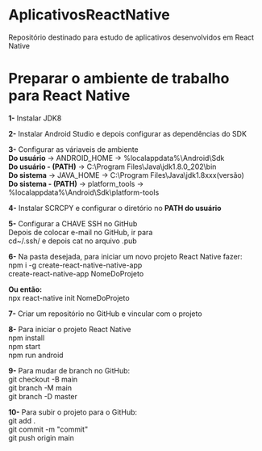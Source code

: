# AplicativosReactNative
Repositório destinado para estudo de aplicativos desenvolvidos em React Native

<h1>Preparar o ambiente de trabalho para React Native</h1>
<strong>1-</strong> Instalar JDK8

<strong>2-</strong> Instalar Android Studio e depois configurar as dependências do SDK

<strong>3-</strong> Configurar as váriaveis de ambiente <br>
<strong>Do usuário</strong> -> ANDROID_HOME -> %localappdata%\Android\Sdk <br>
<strong>Do usuário - (PATH)</strong> -> C:\Program Files\Java\jdk1.8.0_202\bin <br>
<strong>Do sistema</strong> -> JAVA_HOME -> C:\Program Files\Java\jdk1.8xxx(versão) <br>
<strong>Do sistema - (PATH)</strong> -> platform_tools -> %localappdata%\Android\Sdk\platform-tools <br>

<strong>4-</strong> Instalar SCRCPY e configurar o diretório no <strong>PATH do usuário</strong>

<strong>5-</strong> Configurar a CHAVE SSH no GitHub<br>
Depois de colocar e-mail no GitHub, ir para <br>
cd~/.ssh/ e depois cat no arquivo .pub<br>

<strong>6-</strong> Na pasta desejada, para iniciar um novo projeto React Native fazer:<br>
npm i -g create-react-native-native-app<br>
create-react-native-app NomeDoProjeto<br>

<strong>Ou então:</strong><br>
npx react-native init NomeDoProjeto<br>

<strong>7-</strong> Criar um repositório no GitHub e vincular com o projeto

<strong>8-</strong> Para iniciar o projeto React Native<br>
npm install<br>
npm start<br>
npm run android<br>

<strong>9-</strong> Para mudar de branch no GitHub:<br>
git checkout -B main<br>
git branch -M main<br>
git branch -D master<br>

<strong>10-</strong> Para subir o projeto para o GitHub:<br>
git add .<br>
git commit -m "commit"<br>
git push origin main<br>
